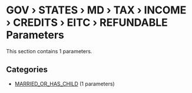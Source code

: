 # GOV › STATES › MD › TAX › INCOME › CREDITS › EITC › REFUNDABLE Parameters

This section contains 1 parameters.

## Categories

- [MARRIED_OR_HAS_CHILD](married_or_has_child/index.md) (1 parameters)
